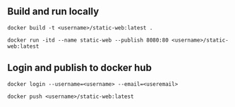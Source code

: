 ## Build and run locally
```docker build -t <username>/static-web:latest .```

```docker run -itd --name static-web --publish 8080:80 <username>/static-web:latest```

## Login and publish to docker hub 
```docker login --username=<username> --email=<useremail>```

```docker push <username>/static-web:latest```